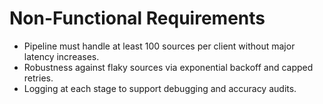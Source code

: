 # Non-Functional Requirements
- Pipeline must handle at least 100 sources per client without major latency increases.
- Robustness against flaky sources via exponential backoff and capped retries.
- Logging at each stage to support debugging and accuracy audits.
